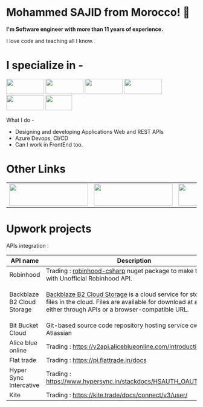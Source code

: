 <h1>Mohammed SAJID from Morocco! 👋 </h1>
<p>
  <b> I'm Software engineer with more than 11 years of experience.</b>
</p>
<p>
  I love code and teaching all I know.
</p>

<h1> I specialize in -</h1>
<p align="left">
  <img src="https://milan.milanovic.org/post/a-brief-walk-through-net-ecosystem/featured.jpg" width="100" height="40">
  <img src="https://static.tildacdn.one/tild6238-3035-4335-a333-306335373139/IMG_3349.jpg" width="100" height="40">
  <img src="https://es7d2pwx9xw.exactdn.com/wp-content/uploads/2021/09/NoSQL.jpg?strip=all&lossy=1&ssl=1" width="100" height="40">
  <img src="https://miro.medium.com/v2/resize:fit:1024/1*tsqlgfBBb32ZLx1Y6bwzKA.jpeg" width="100" height="40">
  <img src="https://assets-global.website-files.com/6411daab15c8848a5e4e0153/659fce6c4c67870a474b854e_bootstrap-1.jpeg" width="100" height="40">
  <img src="https://cdn0.iconfinder.com/data/icons/social-network-9/50/22-512.png" width="70" height="40">
</p>

What I do -
- Designing and developing Applications Web and REST APIs
- Azure Devops, CI/CD
- Can I work in FrontEnd too.
  
<h1>Other Links</h1>
<table style="border:none">
  <tr>
    <td valign="top">
       <a href="https://stackoverflow.com/users/1745795/mohammed-sajid">
        <img src="https://stackoverflow.com/users/flair/1745795.png" width="208" height="58">
       </a>
    </td>
    <td valign="top">
      <a href="https://www.linkedin.com/in/mohammed-sajid-9b185957/">
        <img src="https://logos-world.net/wp-content/uploads/2020/05/Linkedin-Logo.jpg" width="208" height="58">
      </a>
    </td>
    <td valign="top">
      <a href="https://www.upwork.com/freelancers/~01722f77578610a10f">
        <img src="https://assets-global.website-files.com/603fea6471d9d8559d077603/60e5a74547878c8b5a58cb0d_wordmark%20(1).png" width="208" height="58">
      </a>
    </td>
  </tr>
</table>

<h1>Upwork projects</h1>
APIs integration :

  | API name                    | Description|
  | ----------------------------|-----------|
  | Robinhood                   | Trading : [robinhood-csharp](https://github.com/sajidmohammed88/robinhood-csharp) nuget package to make trades with Unofficial Robinhood API.|
  | Backblaze B2 Cloud Storage  | <p>[Backblaze B2 Cloud Storage](https://www.backblaze.com/b2/docs/) is a cloud service for storing files in the cloud. Files are available for download at any time, either through APIs or a browser-compatible URL.</p>|
  | Bit Bucket Cloud            | Git-based source code repository hosting service owned by Atlassian|
  | Alice blue online           | Trading : https://v2api.aliceblueonline.com/introduction|
  | Flat trade                  | Trading : https://pi.flattrade.in/docs|
  | Hyper Sync Intercative      | Trading : https://www.hypersync.in/stackdocs/HSAUTH_OAUTH_1.0.6/|
  | Kite                        | Trading : https://kite.trade/docs/connect/v3/user/|

